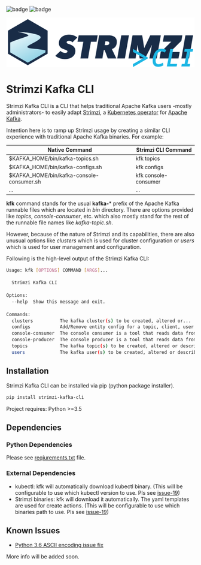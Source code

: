 ![badge](https://github.com/systemcraftsman/strimzi-kafka-cli/workflows/Build/badge.svg) ![badge](https://github.com/systemcraftsman/strimzi-kafka-cli/workflows/Deploy/badge.svg)

![strimzi cli](https://raw.githubusercontent.com/systemcraftsman/strimzi-kafka-cli/master/logo/strimzi_cli.png)

# Strimzi Kafka CLI

Strimzi Kafka CLI is a CLI that helps traditional Apache Kafka users
-mostly administrators- to easily adapt [Strimzi](https://strimzi.io/),
a [Kubernetes
operator](https://operatorhub.io/operator/strimzi-kafka-operator) for
[Apache Kafka](https://kafka.apache.org/).

Intention here is to ramp up Strimzi usage by creating a similar CLI
experience with traditional Apache Kafka binaries. For example:

| Native Command                             | Strimzi CLI Command  |
| ------------------------------------------ | -------------------- |
| $KAFKA\_HOME/bin/kafka-topics.sh           | kfk topics           |
| $KAFKA\_HOME/bin/kafka-configs.sh          | kfk configs          |
| $KAFKA\_HOME/bin/kafka-console-consumer.sh | kfk console-consumer |
| ... | ... |

**kfk** command stands for the usual **kafka-**\* prefix of the
Apache Kafka runnable files which are located in *bin* directory. There
are options provided like *topics*, *console-consumer*, etc. which also
mostly stand for the rest of the runnable file names like
*kafka-topic.sh*.

However, because of the nature of Strimzi and its capabilities, there
are also unusual options like *clusters* which is used for
cluster configuration or *users* which is used for user management and
configuration.

Following is the high-level output of the Strimzi Kafka CLI:

``` bash
Usage: kfk [OPTIONS] COMMAND [ARGS]...

  Strimzi Kafka CLI

Options:
  --help  Show this message and exit.

Commands:
  clusters          The kafka cluster(s) to be created, altered or...
  configs           Add/Remove entity config for a topic, client, user or...
  console-consumer  The console consumer is a tool that reads data from...
  console-producer  The console producer is a tool that reads data from...
  topics            The kafka topic(s) to be created, altered or described.
  users             The kafka user(s) to be created, altered or described.
```

## Installation

Strimzi Kafka CLI can be installed via pip (python package installer).

``` bash
pip install strimzi-kafka-cli
```
Project requires: Python >=3.5

## Dependencies
### Python Dependencies
Please see [reqiurements.txt](https://github.com/systemcraftsman/strimzi-kafka-cli/blob/master/requirements.txt) file.
### External Dependencies
- kubectl: kfk will automatically download kubectl binary. (This will be configurable to use which kubectl version to use. Pls see [issue-19](https://github.com/systemcraftsman/strimzi-kafka-cli/issues/19))
- Strimzi binaries: kfk will download it automatically. The yaml templates are used for create actions. (This will be configurable to use which binaries path to use. Pls see [issue-19](https://github.com/systemcraftsman/strimzi-kafka-cli/issues/19))

## Known Issues
- [Python 3.6 ASCII encoding issue fix](https://forum.qiime2.org/t/runtimeerror-click-will-abort-further-execution-because-python-3-was-configured-to-use-ascii-as-encoding-for-the-environment/7460)

More info will be added soon.

